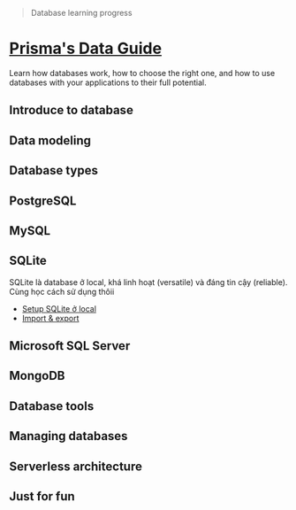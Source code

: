 > Database learning progress

# [Prisma's Data Guide](https://www.prisma.io/dataguide)
Learn how databases work, how to choose the right one, and how to use databases with your applications to their full potential.

## Introduce to database

## Data modeling

## Database types

## PostgreSQL

## MySQL

## SQLite
SQLite là database ở local, khá linh hoạt (versatile) và đáng tin cậy (reliable). Cùng học cách sử dụng thôii

- [Setup SQLite ở local](0001-setup-sqlite-local.md)
- [Import & export](0002-import-export.md)

## Microsoft SQL Server

## MongoDB

## Database tools

## Managing databases

## Serverless architecture

## Just for fun